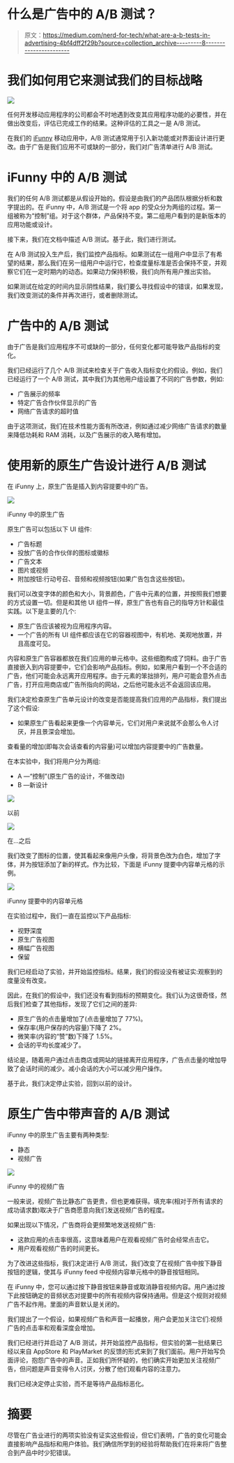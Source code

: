 # 什么是广告中的 A/B 测试？

> 原文：<https://medium.com/nerd-for-tech/what-are-a-b-tests-in-advertising-4bf4dff2f29b?source=collection_archive---------8----------------------->

# 我们如何用它来测试我们的目标战略

![](img/a1221e0a3be8b890b2a8c962ca10b5a5.png)

任何开发移动应用程序的公司都会不时地遇到改变其应用程序功能的必要性，并在做出改变后，评估已完成工作的结果。这种评估的工具之一是 A/B 测试。

在我们的 [iFunny](https://ifunny.co/) 移动应用中，A/B 测试通常用于引入新功能或对界面设计进行更改。由于广告是我们应用不可或缺的一部分，我们对广告清单进行 A/B 测试。

# iFunny 中的 A/B 测试

我们的任何 A/B 测试都是从假设开始的。假设是由我们的产品团队根据分析和数字提出的。在 iFunny 中，A/B 测试是一个将 app 的受众分为两组的过程。第一组被称为“控制”组。对于这个群体，产品保持不变。第二组用户看到的是新版本的应用功能或设计。

接下来，我们在文档中描述 A/B 测试。基于此，我们进行测试。

在 A/B 测试投入生产后，我们监控产品指标。如果测试在一组用户中显示了有希望的结果，那么我们在另一组用户中运行它，检查度量标准是否会保持不变，并观察它们在一定时期内的动态。如果动力保持积极，我们向所有用户推出实验。

如果测试在给定的时间内显示阴性结果，我们要么寻找假设中的错误，如果发现，我们改变测试的条件并再次进行，或者删除测试。

# 广告中的 A/B 测试

由于广告是我们应用程序不可或缺的一部分，任何变化都可能导致产品指标的变化。

我们已经运行了几个 A/B 测试来检查关于广告收入指标变化的假设。例如，我们已经运行了一个 A/B 测试，其中我们为其他用户组设置了不同的广告参数，例如:

*   广告展示的频率
*   特定广告合作伙伴显示的广告
*   网络广告请求的超时值

由于这项测试，我们在技术性能方面有所改进，例如通过减少网络广告请求的数量来降低功耗和 RAM 消耗，以及广告展示的收入略有增加。

# 使用新的原生广告设计进行 A/B 测试

在 iFunny 上，原生广告是插入到内容提要中的广告。

![](img/c66acbfa80a23c34f3222a638d3b0cc8.png)

iFunny 中的原生广告

原生广告可以包括以下 UI 组件:

*   广告标题
*   投放广告的合作伙伴的图标或徽标
*   广告文本
*   图片或视频
*   附加按钮:行动号召、音频和视频按钮(如果广告包含这些按钮)。

我们可以改变字体的颜色和大小，背景颜色，广告中元素的位置，并按照我们想要的方式设置一切。但是和其他 UI 组件一样，原生广告也有自己的指导方针和最佳实践。以下是主要的几个:

*   原生广告应该被视为应用程序内容。
*   一个广告的所有 UI 组件都应该在它的容器视图中，有机地、美观地放置，并且高度可见。

内容和原生广告容器都放在我们应用的单元格中。这些细胞构成了饲料。由于广告直接嵌入到内容提要中，它们会影响产品指标。例如，如果用户看到一个不合适的广告，他们可能会永远离开应用程序。由于元素的笨拙排列，用户可能会意外点击广告，打开应用商店或广告所指向的网站，之后他可能永远不会返回该应用。

我们决定检查原生广告单元设计的改变是否能提高我们应用的产品指标，我们提出了这个假设:

*   如果原生广告看起来更像一个内容单元，它们对用户来说就不会那么令人讨厌，并且景深会增加。

查看量的增加(即每次会话查看的内容量)可以增加内容提要中的广告数量。

在本实验中，我们将用户分为两组:

*   A —“控制”(原生广告的设计，不做改动)
*   B —新设计

![](img/a7fcc0b493502563a334968b7a5b2a6d.png)

以前

![](img/78cd202aed7a65606e5f515528123f9e.png)

在...之后

我们改变了图标的位置，使其看起来像用户头像，将背景色改为白色，增加了字体，并为按钮添加了新的样式。作为比较，下面是 iFunny 提要中内容单元格的示例。

![](img/b604eb64e4063b3ec414ea45f9460f28.png)

iFunny 提要中的内容单元格

在实验过程中，我们一直在监控以下产品指标:

*   视野深度
*   原生广告视图
*   横幅广告视图
*   保留

我们已经启动了实验，并开始监控指标。结果，我们的假设没有被证实:观察到的度量没有改变。

因此，在我们的假设中，我们还没有看到指标的预期变化。我们认为这很奇怪，然后我们检查了其他指标，发现了它们之间的差异:

*   原生广告的点击量增加了(点击量增加了 77%)。
*   保存率(用户保存的内容量)下降了 2%。
*   微笑率(内容的“赞”数)下降了 1.5%。
*   会话的平均长度减少了。

结论是，随着用户通过点击商店或网站的链接离开应用程序，广告点击量的增加导致了会话时间的减少。减小会话的大小可以减少用户操作。

基于此，我们决定停止实验，回到以前的设计。

# 原生广告中带声音的 A/B 测试

iFunny 中的原生广告主要有两种类型:

*   静态
*   视频广告

![](img/ee1b7e7e6852693fb895d1b7b7959d56.png)

iFunny 中的视频广告

一般来说，视频广告比静态广告更贵，但也更难获得。填充率(相对于所有请求的成功请求数)取决于广告商愿意向我们发送视频广告的程度。

如果出现以下情况，广告商将会更频繁地发送视频广告:

*   这款应用的点击率很高，这意味着用户在观看视频广告时会经常点击它。
*   用户观看视频广告的时间更长。

为了改进这些指标，我们决定进行 A/B 测试，我们改变了在视频广告中按下静音按钮的逻辑，使其与 iFunny feed 中视频内容单元格中的静音按钮相同。

在 iFunny 中，您可以通过按下静音按钮来静音或取消静音视频内容。用户通过按下此按钮确定的音频状态对提要中的所有视频内容保持通用。但是这个规则对视频广告不起作用。里面的声音默认是关闭的。

我们提出了一个假设，如果视频广告和声音一起播放，用户会更加关注它们:视频广告的点击率和观看深度会增加。

我们已经进行并启动了 A/B 测试，并开始监控产品指标，但实验的第一批结果已经以来自 AppStore 和 PlayMarket 的反馈的形式来到了我们面前。用户开始写负面评论，抱怨广告中的声音。正如我们所怀疑的，他们确实开始更加关注视频广告，但问题是声音变得令人讨厌，分散了他们观看内容的注意力。

我们已经决定停止实验，而不是等待产品指标恶化。

# 摘要

尽管在广告业进行的两项实验没有证实这些假设，但它们表明，广告的变化可能会直接影响产品指标和用户体验。我们确信所学到的经验将帮助我们在将来将广告整合到产品中时少犯错误。